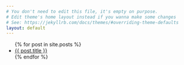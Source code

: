 ```yaml
---
# You don't need to edit this file, it's empty on purpose.
# Edit theme's home layout instead if you wanna make some changes
# See: https://jekyllrb.com/docs/themes/#overriding-theme-defaults
layout: default
---
```

<ul>
{% for post in site.posts %}
	<li>
		<a href="/blog{{ post.url }}">{{ post.title }}</a>
	</li>
{% endfor %}
</ul>
